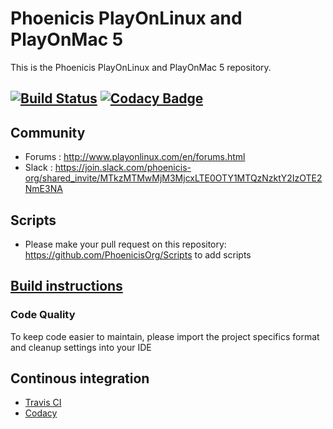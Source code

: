 # Phoenicis PlayOnLinux and PlayOnMac 5
This is the Phoenicis PlayOnLinux and PlayOnMac 5 repository.

[![Build Status](https://travis-ci.org/PhoenicisOrg/POL-POM-5.svg?branch=master)](https://travis-ci.org/PhoenicisOrg/POL-POM-5)
[![Codacy Badge](https://api.codacy.com/project/badge/Grade/9d389a10d98f4d1baa299ce4e268df9d)](https://app.codacy.com/app/PhoenicisOrg/POL-POM-5?utm_source=github.com&utm_medium=referral&utm_content=PhoenicisOrg/POL-POM-5&utm_campaign=badger)
------------

## Community
* Forums : http://www.playonlinux.com/en/forums.html
* Slack : https://join.slack.com/phoenicis-org/shared_invite/MTkzMTMwMjM3MjcxLTE0OTY1MTQzNzktY2IzOTE2NmE3NA

## Scripts
* Please make your pull request on this repository: https://github.com/PhoenicisOrg/Scripts to add scripts

## [Build instructions](https://github.com/PhoenicisOrg/POL-POM-5/wiki/Build)

### Code Quality
To keep code easier to maintain, please import the project specifics format and cleanup settings into your IDE
	
## Continous integration
* [Travis CI](https://travis-ci.org/PhoenicisOrg/POL-POM-5)
* [Codacy](https://app.codacy.com/app/PhoenicisOrg/POL-POM-5/dashboard)
